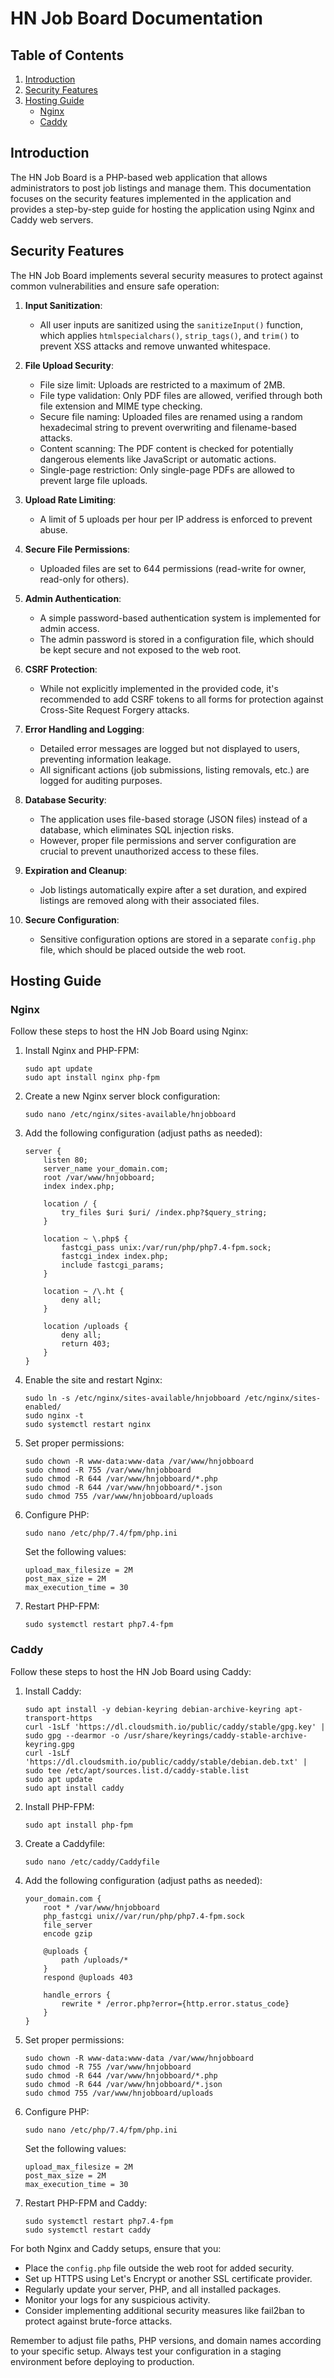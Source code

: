 # HN Job Board Documentation

## Table of Contents
1. [Introduction](#introduction)
2. [Security Features](#security-features)
3. [Hosting Guide](#hosting-guide)
   - [Nginx](#nginx)
   - [Caddy](#caddy)

## Introduction

The HN Job Board is a PHP-based web application that allows administrators to post job listings and manage them. This documentation focuses on the security features implemented in the application and provides a step-by-step guide for hosting the application using Nginx and Caddy web servers.

## Security Features

The HN Job Board implements several security measures to protect against common vulnerabilities and ensure safe operation:

1. **Input Sanitization**: 
   - All user inputs are sanitized using the `sanitizeInput()` function, which applies `htmlspecialchars()`, `strip_tags()`, and `trim()` to prevent XSS attacks and remove unwanted whitespace.

2. **File Upload Security**:
   - File size limit: Uploads are restricted to a maximum of 2MB.
   - File type validation: Only PDF files are allowed, verified through both file extension and MIME type checking.
   - Secure file naming: Uploaded files are renamed using a random hexadecimal string to prevent overwriting and filename-based attacks.
   - Content scanning: The PDF content is checked for potentially dangerous elements like JavaScript or automatic actions.
   - Single-page restriction: Only single-page PDFs are allowed to prevent large file uploads.

3. **Upload Rate Limiting**:
   - A limit of 5 uploads per hour per IP address is enforced to prevent abuse.

4. **Secure File Permissions**:
   - Uploaded files are set to 644 permissions (read-write for owner, read-only for others).

5. **Admin Authentication**:
   - A simple password-based authentication system is implemented for admin access.
   - The admin password is stored in a configuration file, which should be kept secure and not exposed to the web root.

6. **CSRF Protection**:
   - While not explicitly implemented in the provided code, it's recommended to add CSRF tokens to all forms for protection against Cross-Site Request Forgery attacks.

7. **Error Handling and Logging**:
   - Detailed error messages are logged but not displayed to users, preventing information leakage.
   - All significant actions (job submissions, listing removals, etc.) are logged for auditing purposes.

8. **Database Security**:
   - The application uses file-based storage (JSON files) instead of a database, which eliminates SQL injection risks.
   - However, proper file permissions and server configuration are crucial to prevent unauthorized access to these files.

9. **Expiration and Cleanup**:
   - Job listings automatically expire after a set duration, and expired listings are removed along with their associated files.

10. **Secure Configuration**:
    - Sensitive configuration options are stored in a separate `config.php` file, which should be placed outside the web root.

## Hosting Guide

### Nginx

Follow these steps to host the HN Job Board using Nginx:

1. Install Nginx and PHP-FPM:
   ```
   sudo apt update
   sudo apt install nginx php-fpm
   ```

2. Create a new Nginx server block configuration:
   ```
   sudo nano /etc/nginx/sites-available/hnjobboard
   ```

3. Add the following configuration (adjust paths as needed):
   ```nginx
   server {
       listen 80;
       server_name your_domain.com;
       root /var/www/hnjobboard;
       index index.php;

       location / {
           try_files $uri $uri/ /index.php?$query_string;
       }

       location ~ \.php$ {
           fastcgi_pass unix:/var/run/php/php7.4-fpm.sock;
           fastcgi_index index.php;
           include fastcgi_params;
       }

       location ~ /\.ht {
           deny all;
       }

       location /uploads {
           deny all;
           return 403;
       }
   }
   ```

4. Enable the site and restart Nginx:
   ```
   sudo ln -s /etc/nginx/sites-available/hnjobboard /etc/nginx/sites-enabled/
   sudo nginx -t
   sudo systemctl restart nginx
   ```

5. Set proper permissions:
   ```
   sudo chown -R www-data:www-data /var/www/hnjobboard
   sudo chmod -R 755 /var/www/hnjobboard
   sudo chmod -R 644 /var/www/hnjobboard/*.php
   sudo chmod -R 644 /var/www/hnjobboard/*.json
   sudo chmod 755 /var/www/hnjobboard/uploads
   ```

6. Configure PHP:
   ```
   sudo nano /etc/php/7.4/fpm/php.ini
   ```
   Set the following values:
   ```
   upload_max_filesize = 2M
   post_max_size = 2M
   max_execution_time = 30
   ```

7. Restart PHP-FPM:
   ```
   sudo systemctl restart php7.4-fpm
   ```

### Caddy

Follow these steps to host the HN Job Board using Caddy:

1. Install Caddy:
   ```
   sudo apt install -y debian-keyring debian-archive-keyring apt-transport-https
   curl -1sLf 'https://dl.cloudsmith.io/public/caddy/stable/gpg.key' | sudo gpg --dearmor -o /usr/share/keyrings/caddy-stable-archive-keyring.gpg
   curl -1sLf 'https://dl.cloudsmith.io/public/caddy/stable/debian.deb.txt' | sudo tee /etc/apt/sources.list.d/caddy-stable.list
   sudo apt update
   sudo apt install caddy
   ```

2. Install PHP-FPM:
   ```
   sudo apt install php-fpm
   ```

3. Create a Caddyfile:
   ```
   sudo nano /etc/caddy/Caddyfile
   ```

4. Add the following configuration (adjust paths as needed):
   ```
   your_domain.com {
       root * /var/www/hnjobboard
       php_fastcgi unix//var/run/php/php7.4-fpm.sock
       file_server
       encode gzip

       @uploads {
           path /uploads/*
       }
       respond @uploads 403

       handle_errors {
           rewrite * /error.php?error={http.error.status_code}
       }
   }
   ```

5. Set proper permissions:
   ```
   sudo chown -R www-data:www-data /var/www/hnjobboard
   sudo chmod -R 755 /var/www/hnjobboard
   sudo chmod -R 644 /var/www/hnjobboard/*.php
   sudo chmod -R 644 /var/www/hnjobboard/*.json
   sudo chmod 755 /var/www/hnjobboard/uploads
   ```

6. Configure PHP:
   ```
   sudo nano /etc/php/7.4/fpm/php.ini
   ```
   Set the following values:
   ```
   upload_max_filesize = 2M
   post_max_size = 2M
   max_execution_time = 30
   ```

7. Restart PHP-FPM and Caddy:
   ```
   sudo systemctl restart php7.4-fpm
   sudo systemctl restart caddy
   ```

For both Nginx and Caddy setups, ensure that you:

- Place the `config.php` file outside the web root for added security.
- Set up HTTPS using Let's Encrypt or another SSL certificate provider.
- Regularly update your server, PHP, and all installed packages.
- Monitor your logs for any suspicious activity.
- Consider implementing additional security measures like fail2ban to protect against brute-force attacks.

Remember to adjust file paths, PHP versions, and domain names according to your specific setup. Always test your configuration in a staging environment before deploying to production.